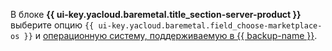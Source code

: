 В блоке **{{ ui-key.yacloud.baremetal.title_section-server-product }}** выберите опцию `{{ ui-key.yacloud.baremetal.field_choose-marketplace-os }}` и [операционную систему, поддерживаемую в {{ backup-name }}](#os-support).